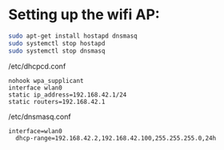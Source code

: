 # Setting up the wifi AP:

```Bash
sudo apt-get install hostapd dnsmasq
sudo systemctl stop hostapd
sudo systemctl stop dnsmasq
```

/etc/dhcpcd.conf

```
nohook wpa_supplicant
interface wlan0
static ip_address=192.168.42.1/24
static routers=192.168.42.1
```

/etc/dnsmasq.conf

```
interface=wlan0
  dhcp-range=192.168.42.2,192.168.42.100,255.255.255.0,24h
```
